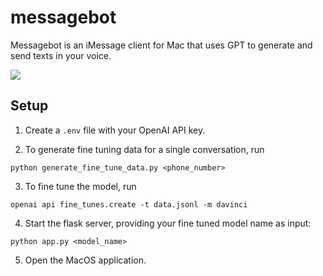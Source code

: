 # messagebot
Messagebot is an iMessage client for Mac that uses GPT to generate and send texts in your voice.

![](Messagebot_demo_2.gif)

## Setup

1. Create a `.env` file with your OpenAI API key.

2. To generate fine tuning data for a single conversation, run
```
python generate_fine_tune_data.py <phone_number>
```

3. To fine tune the model, run
```
openai api fine_tunes.create -t data.jsonl -m davinci
```

4. Start the flask server, providing your fine tuned model name as input:
```
python app.py <model_name>
```

5. Open the MacOS application.
